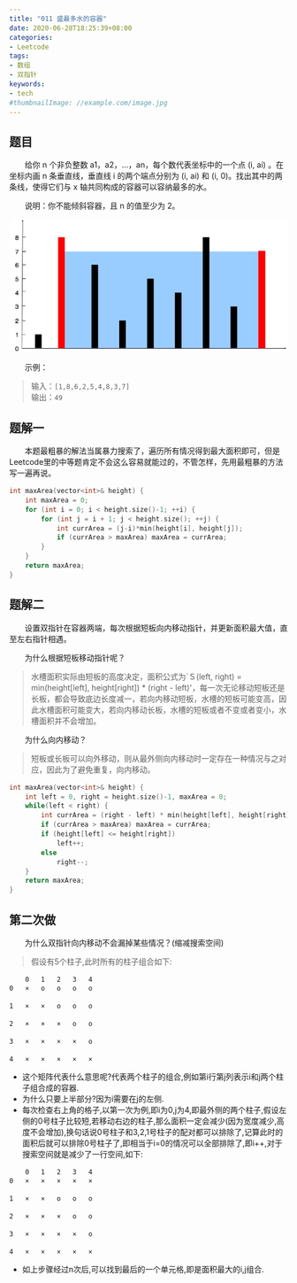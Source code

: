 ```yaml
---
title: "011 盛最多水的容器"
date: 2020-06-28T18:25:39+08:00
categories:
- Leetcode
tags:
- 数组
- 双指针
keywords:
- tech
#thumbnailImage: //example.com/image.jpg
---
```


<!--more-->
## 题目
　　给你 n 个非负整数 a1，a2，...，an，每个数代表坐标中的一个点 (i, ai) 。在坐标内画 n 条垂直线，垂直线 i 的两个端点分别为 (i, ai) 和 (i, 0)。找出其中的两条线，使得它们与 x 轴共同构成的容器可以容纳最多的水。

　　说明：你不能倾斜容器，且 n 的值至少为 2。

![盛最多水的容器](/Leetcode/011/盛最多水的容器.jpg)

　　示例：
> 输入：`[1,8,6,2,5,4,8,3,7]`  
> 输出：`49`

## 题解一
　　本题最粗暴的解法当属暴力搜索了，遍历所有情况得到最大面积即可，但是Leetcode里的中等题肯定不会这么容易就能过的，不管怎样，先用最粗暴的方法写一遍再说。

```cpp
int maxArea(vector<int>& height) {
    int maxArea = 0;
    for (int i = 0; i < height.size()-1; ++i) {
        for (int j = i + 1; j < height.size(); ++j) {
            int currArea = (j-i)*min(height[i], height[j]);
            if (currArea > maxArea) maxArea = currArea;
        }
    }
    return maxArea;
}
```

## 题解二
　　设置双指针在容器两端，每次根据短板向内移动指针，并更新面积最大值，直至左右指针相遇。

　　为什么根据短板移动指针呢？
> 水槽面积实际由短板的高度决定，面积公式为`Ｓ(left, right) = min(height[left], height[right]) * (right - left)'，每一次无论移动短板还是长板，都会导致底边长度减一，若向内移动短板，水槽的短板可能变高，因此水槽面积可能变大，若向内移动长板，水槽的短板或者不变或者变小，水槽面积并不会增加。

　　为什么向内移动？
> 短板或长板可以向外移动，则从最外侧向内移动时一定存在一种情况与之对应，因此为了避免重复，向内移动。

```cpp
int maxArea(vector<int>& height) {
    int left = 0, right = height.size()-1, maxArea = 0;
    while(left < right) {
        int currArea = (right - left) * min(height[left], height[right]);
        if (currArea > maxArea) maxArea = currArea;
        if (height[left] <= height[right])
            left++;
        else
            right--;
    }
    return maxArea;
}
```

## 第二次做
　　为什么双指针向内移动不会漏掉某些情况？(缩减搜索空间)
> 假设有5个柱子,此时所有的柱子组合如下:
```
    0   1   2   3   4
0   ×   o   o   o   o

1   ×   ×   o   o   o

2   ×   ×   ×   o   o

3   ×   ×   ×   ×   o

4   ×   ×   ×   ×   ×
```

- 这个矩阵代表什么意思呢?代表两个柱子的组合,例如第i行第j列表示i和j两个柱子组合成的容器.
- 为什么只要上半部分?因为i需要在j的左侧.
- 每次检查右上角的格子,以第一次为例,即i为0,j为4,即最外侧的两个柱子,假设左侧的0号柱子比较短,若移动右边的柱子,那么面积一定会减少(因为宽度减少,高度不会增加),换句话说0号柱子和3,2,1号柱子的配对都可以排除了,记算此时的面积后就可以排除0号柱子了,即相当于i=0的情况可以全部排除了,即i++,对于搜索空间就是减少了一行空间,如下:

```
    0   1   2   3   4
0   ×   ×   ×   ×   ×

1   ×   ×   o   o   o

2   ×   ×   ×   o   o

3   ×   ×   ×   ×   o

4   ×   ×   ×   ×   ×
```

- 如上步骤经过n次后,可以找到最后的一个单元格,即是面积最大的i,j组合.
